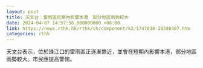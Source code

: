 ```yaml
---
layout: post
title: 天文台：雷雨區短期內影響本港　部分地區雨勢較大
date: 2024-04-07 14:57:56.000000000 +08:00
link: https://news.rthk.hk/rthk/ch/component/k2/1747830-20240407.htm
categories: rthk
---
```


天文台表示，位於珠江口的雷雨區正逐漸靠近，並會在短期內影響本港，部分地區雨勢較大。市民應提高警惕。

